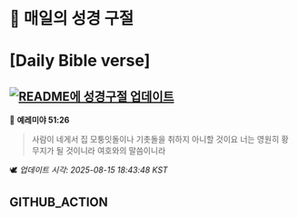 # 🙏 매일의 성경 구절
# [Daily Bible verse]
## [![README에 성경구절 업데이트](https://github.com/DONGSUKA/first_test/actions/workflows/update-readme-bible.yml/badge.svg)](https://github.com/DONGSUKA/first_test/actions/workflows/update-readme-bible.yml)
<!-- START_BIBLE_VERSE -->
📖 **예레미야 51:26**
> 사람이 네게서 집 모퉁잇돌이나 기촛돌을 취하지 아니할 것이요 너는 영원히 황무지가 될 것이니라 여호와의 말씀이니라

🕊️ _업데이트 시각: 2025-08-15 18:43:48 KST_
  <!-- END_BIBLE_VERSE -->
## GITHUB_ACTION
